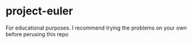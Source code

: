 # project-euler

For educational purposes.  I recommend trying the problems on your own before perusing this repo
